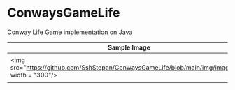# ConwaysGameLife
Conway Life Game implementation on Java

Sample Image                                                                                      |                                                              Example |
|-------------------------------------------------------------------------------------------------|:-------------------------------------------------------------------------------------------------------------------------------------------:|
<img src="https://github.com/SshStepan/ConwaysGameLife/blob/main/img/image.jpg", width = "300"/>  |<img src="https://github.com/SshStepan/ConwaysGameLife/blob/main/out.gif" width = "300"/> |

